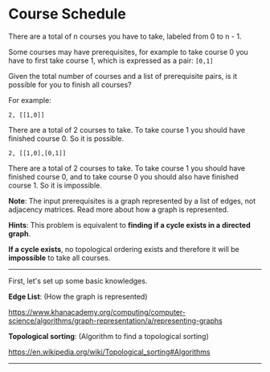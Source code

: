 # Course Schedule

There are a total of n courses you have to take, labeled from 0 to n - 1.

Some courses may have prerequisites, for example to take course 0 you have to first take course 1, which is expressed as a pair: ```[0,1]```

Given the total number of courses and a list of prerequisite pairs, is it possible for you to finish all courses?

For example:

```2, [[1,0]]```

There are a total of 2 courses to take. To take course 1 you should have finished course 0. So it is possible.

```2, [[1,0],[0,1]]```

There are a total of 2 courses to take. To take course 1 you should have finished course 0, and to take course 0 you should also have finished course 1. So it is impossible.

**Note**:
The input prerequisites is a graph represented by a list of edges, not adjacency matrices. Read more about how a graph is represented.



**Hints**:
This problem is equivalent to **finding if a cycle exists in a directed graph**. 

**If a cycle exists**, no topological ordering exists and therefore it will be **impossible** to take all courses.



---


First, let's set up some basic knowledges.

**Edge List**: (How the graph is represented)

https://www.khanacademy.org/computing/computer-science/algorithms/graph-representation/a/representing-graphs


**Topological sorting**: (Algorithm to find a topological sorting)

https://en.wikipedia.org/wiki/Topological_sorting#Algorithms



---





